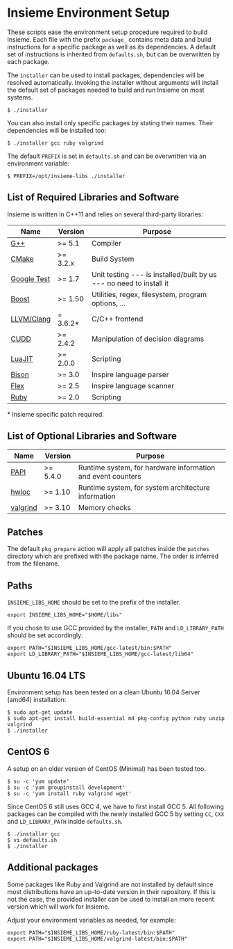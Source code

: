 # Insieme Environment Setup

These scripts ease the environment setup procedure required to build Insieme.
Each file with the prefix `package_` contains meta data and build instructions
for a specific package as well as its dependencies. A default set of
instructions is inherited from `defaults.sh`, but can be overwritten by each
package.

The `installer` can be used to install packages, dependencies will be resolved
automatically. Invoking the installer without arguments will install the
default set of packages needed to build and run Insieme on most systems.

    $ ./installer

You can also install only specific packages by stating their names. Their
dependencies will be installed too:

    $ ./installer gcc ruby valgrind

The default `PREFIX` is set in `defaults.sh` and can be overwritten via an
environment variable:

    $ PREFIX=/opt/insieme-libs ./installer

## List of Required Libraries and Software

Insieme is written in C++11 and relies on several third-party libraries:

| Name          | Version   | Purpose                                                             |
| ------------- | --------- | ------------------------------------------------------------------- |
| [G++]         | >= 5.1    | Compiler                                                            |
| [CMake]       | >= 3.2.x  | Build System                                                        |
| [Google Test] | >= 1.7    | Unit testing --- is installed/built by us --- no need to install it |
| [Boost]       | >= 1.50   | Utilities, regex, filesystem, program options, ...                  |
| [LLVM/Clang]  | = 3.6.2\* | C/C++ frontend                                                      |
| [CUDD]        | >= 2.4.2  | Manipulation of decision diagrams                                   |
| [LuaJIT]      | >= 2.0.0  | Scripting                                                           |
| [Bison]       | >= 3.0    | Inspire language parser                                             |
| [Flex]        | >= 2.5    | Inspire language scanner                                            |
| [Ruby]        | >= 2.0    | Scripting                                                           |

\* Insieme specific patch required.

[G++]: <http://gcc.gnu.org/gcc-5/>
[CMake]: <http://www.cmake.org/>
[Google Test]: <https://code.google.com/p/googletest/>
[Boost]: <http://www.boost.org/users/history/version_1_50_0.html>
[LLVM/Clang]: <http://llvm.org/>
[CUDD]: <http://vlsi.colorado.edu/~fabio/CUDD/>
[LuaJIT]: <http://luajit.org/>
[Bison]: <https://www.gnu.org/software/bison/>
[Flex]: <http://flex.sourceforge.net/>
[Ruby]: <http://www.ruby-lang.org/en/>

## List of Optional Libraries and Software

| Name       | Version  | Purpose                                                     |
| ---------- | -------- | ----------------------------------------------------------- |
| [PAPI]     | >= 5.4.0 | Runtime system, for hardware information and event counters |
| [hwloc]    | >= 1.10  | Runtime system, for system architecture information         |
| [valgrind] | >= 3.10  | Memory checks                                               |

[PAPI]: <http://icl.cs.utk.edu/papi/>
[hwloc]: <http://www.open-mpi.org/projects/hwloc/>
[valgrind]: <http://valgrind.org/>

## Patches

The default `pkg_prepare` action will apply all patches inside the `patches`
directory which are prefixed with the package name. The order is inferred from
the filename.

## Paths

`INSIEME_LIBS_HOME` should be set to the prefix of the installer.

    export INSIEME_LIBS_HOME="$HOME/libs"

If you chose to use GCC provided by the installer, `PATH` and `LD_LIBRARY_PATH`
should be set accordingly:

    export PATH="$INSIEME_LIBS_HOME/gcc-latest/bin:$PATH"
    export LD_LIBRARY_PATH="$INSIEME_LIBS_HOME/gcc-latest/lib64"

## Ubuntu 16.04 LTS

Environment setup has been tested on a clean Ubuntu 16.04 Server (amd64)
installation:

    $ sudo apt-get update
    $ sudo apt-get install build-essential m4 pkg-config python ruby unzip valgrind
    $ ./installer

## CentOS 6

A setup on an older version of CentOS (Minimal) has been tested too.

    $ su -c 'yum update'
    $ su -c 'yum groupinstall development'
    $ su -c 'yum install ruby valgrind wget'

Since CentOS 6 still uses GCC 4, we have to first install GCC 5. All following
packages can be compiled with the newly installed GCC 5 by setting `CC`, `CXX`
and `LD_LIBRARY_PATH` inside `defaults.sh`.

    $ ./installer gcc
    $ vi defaults.sh
    $ ./installer

## Additional packages

Some packages like Ruby and Valgrind are not installed by default since most
distributions have an up-to-date version in their repository. If this is not
the case, the provided installer can be used to install an more recent version
which will work for Insieme.

Adjust your environment variables as needed, for example:

    export PATH="$INSIEME_LIBS_HOME/ruby-latest/bin:$PATH"
    export PATH="$INSIEME_LIBS_HOME/valgrind-latest/bin:$PATH"
